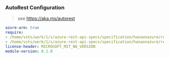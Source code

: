 ### AutoRest Configuration

> see https://aka.ms/autorest

``` yaml
azure-arm: true
require:
- /home/vsts/work/1/s/azure-rest-api-specs/specification/hanaonazure/resource-manager/readme.md
- /home/vsts/work/1/s/azure-rest-api-specs/specification/hanaonazure/resource-manager/readme.go.md
license-header: MICROSOFT_MIT_NO_VERSION
module-version: 0.1.0

```